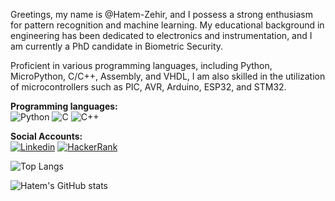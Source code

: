 Greetings, my name is @Hatem-Zehir, and I possess a strong enthusiasm for pattern recognition and machine learning. My educational background in engineering has been dedicated to electronics and instrumentation, and I am currently a PhD candidate in Biometric Security.

Proficient in various programming languages, including Python, MicroPython, C/C++, Assembly, and VHDL, I am also skilled in the utilization of microcontrollers such as PIC, AVR, Arduino, ESP32, and STM32.

**Programming languages:**  
![Python](https://img.shields.io/badge/Python-3776AB?style=for-the-badge&logo=python&logoColor=white)
![C](https://img.shields.io/badge/C-00599C?style=for-the-badge&logo=c&logoColor=white)
![C++](https://img.shields.io/badge/C%2B%2B-00599C?style=for-the-badge&logo=c%2B%2B&logoColor=white)

**Social Accounts:**  
<a href="https://www.linkedin.com/in/hatem-zehir/"><img src="https://img.shields.io/badge/LinkedIn-0077B5?style=for-the-badge&logo=linkedin&logoColor=white" alt="Linkedin"></a>
<a href="https://www.hackerrank.com/hatem_zehir"><img src="https://img.shields.io/badge/-Hackerrank-2EC866?style=for-the-badge&logo=HackerRank&logoColor=white" alt="HackerRank"></a>

![Top Langs](https://github-readme-stats.vercel.app/api/top-langs/?username=Hatem-Zehir&layout=compact)

![Hatem's GitHub stats](https://github-readme-stats.vercel.app/api?username=Hatem-Zehir)

<!---
Hatem-Zehir/Hatem-Zehir is a ✨ special ✨ repository because its `README.md` (this file) appears on your GitHub profile.
You can click the Preview link to take a look at your changes.

https://github.com/alexandresanlim/Badges4-README.md-Profile
https://github.com/alexandresanlim/Badges4-README.md-Profile#-blog-
--->

